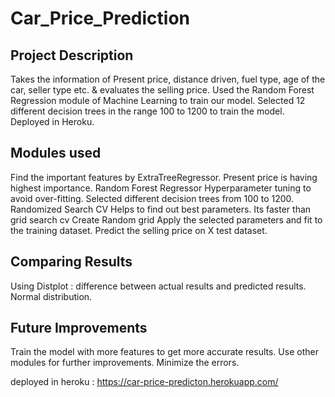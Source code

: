 # Car_Price_Prediction
## Project Description
Takes the information of Present price, distance driven, fuel type, age of the car, seller type etc. & evaluates the selling price.
Used the Random Forest Regression module of Machine Learning to train our model.
Selected 12 different decision trees in the range 100 to 1200 to train the model.
Deployed in Heroku.
## Modules used
Find the important features by ExtraTreeRegressor.
Present price is having highest importance.
Random Forest Regressor
Hyperparameter tuning to avoid over-fitting.
Selected different decision trees from 100 to 1200.
Randomized Search CV
Helps to find out best parameters.
Its faster than grid search cv
Create Random grid
Apply the selected parameters and fit to the training dataset.
Predict the selling price on X test dataset.
## Comparing Results
Using Distplot : difference between actual results and predicted results.
Normal distribution.
## Future Improvements
Train the model with more features to get more accurate results.
Use other modules for further improvements.
Minimize the errors.

deployed in heroku : https://car-price-predicton.herokuapp.com/
